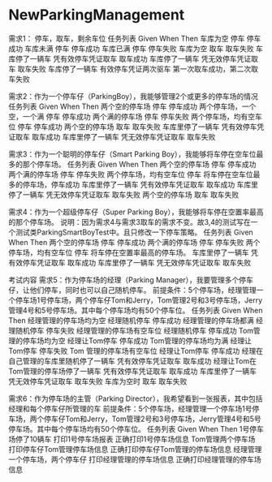 NewParkingManagement
====================
需求1： 停车，取车，剩余车位 
任务列表
Given  	When			Then
车库为空	停车			停车成功
车库未满	停车			停车成功
车库已满	停车			停车失败
车库为空	取车			取车失败
车库停了一辆车	凭有效停车凭证取车	取车成功
车库停了一辆车	凭无效停车凭证取车	取车失败
车库停了一辆车	有效停车凭证两次驱车	第一次取车成功，第二次取车失败

需求2：作为一个停车仔（ParkingBoy），我能够管理2个或更多的停车场的情况
任务列表
Given				When			Then
两个空的停车场			停车			停车成功
两个停车场，一个空，一个满	停车			停车成功
两个满的停车场			停车			停车失败
两个停车场，均有空车位		停车			停车成功
两个空的停车场			取车			取车失败
车库里停了一辆车	凭有效停车凭证取车		取车成功
车库里停了一辆车	凭无效停车凭证取车		取车失败

需求3：作为一个聪明的停车仔（Smart Parking Boy），我能够将车停在空车位最多的那个停车场。
任务列表
Given			When			Then
两个空的停车场		停车			停车成功
两个满的停车场		停车			停车失败
两个停车场，均有空车位	停车			将车停在空车位最多的停车场，停车成功
车库里停了一辆车	凭有效停车凭证取车	取车成功
车库里停了一辆车	凭无效停车凭证取车	取车失败
两个空的停车场		取车			取车失败

需求4：作为一个超级停车仔（Super Parking Boy），我能够将车停在空置率最高的那个停车场。
说明：因为需求4与需求3取车的需求不变。故3,4的测试写在一个测试类ParkingSmartBoyTest中。且只修改一下停车策略。 
任务列表
Given			When			Then
两个空的停车场		停车			停车成功
两个满的停车场		停车			停车失败
两个停车场，均有空车位	停车			将车停在空置率最高的停车场。
车库里停了一辆车	凭有效停车凭证取车	取车成功
车库里停了一辆车	凭无效停车凭证取车	取车失败

考试内容
需求5：作为停车场的经理（Parking Manager），我要管理多个停车仔，让他们停车，同时也可以自己随机停车。
前提条件：5个停车场，经理管理一个停车场1号停车场，两个停车仔Tom和Jerry，Tom管理2号和3号停车场，Jerry管理4号和5号停车场。其中每个停车场均有50个停车位。
任务列表
Given					When			Then
经理管理的停车场均为空			经理随机停车		停车成功
经理管理的停车场都满			经理随机停车		停车失败
经理管理的停车场有空车位		经理随机停车		停车成功
Tom管理的停车场均为空			经理让Tom停车		停车成功
Tom管理的停车场均为满			经理让Tom停车		停车失败
Tom 管理的停车场有空车位		经理让Tom停车		停车成功
经理在自己管理的车库里随机停了一辆车	凭有效停车凭证取车	取车成功
经理让Tom在Tom管理的停车场停了一辆车	凭有效停车凭证取车	取车成功
车库里停了一辆车			凭无效停车凭证取车	取车失败
车库为空时				取车			取车失败

需求6：作为停车场的主管（Parking Director），我希望看到一张报表，其中包括经理和每个停车仔所管理的车
前提条件：5个停车场，经理管理一个停车场1号停车场，两个停车仔Tom和Jerry，Tom管理2号和3号停车场，Jerry管理4号和5号停车场。其中每个停车场均有50个停车位。
任务列表
Given	 				When				Then
1号停车场停了10辆车			打印1号停车场报表		正确打印1号停车场信息
Tom管理两个停车场			打印停车仔Tom管理停车场信息	正确打印停车仔Tom管理的停车场信息
经理管理一个停车场，两个停车仔		打印经理管理的停车场信息	正确打印经理管理的停车场信息

